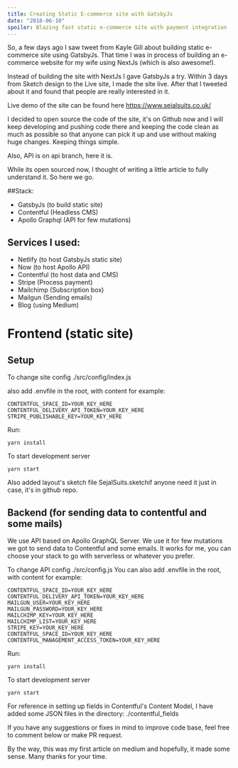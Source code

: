 ```yaml
---
title: Creating Static E-commerce site with GatsbyJs
date: "2018-06-10"
spoiler: Blazing fast static e-commerce site with payment integration
---
```


So, a few days ago I saw tweet from Kayle Gill about building static e-commerce site using GatsbyJs. That time I was in process of building an e-commerce website for my wife using NextJs (which is also awesome!).

Instead of building the site with NextJs I gave GatsbyJs a try. Within 3 days from Sketch design to the Live site, I made the site live. After that I tweeted about it and found that people are really interested in it.

Live demo of the site can be found here https://www.sejalsuits.co.uk/

I decided to open source the code of the site, it's on Github now and I will keep developing and pushing code there and keeping the code clean as much as possible so that anyone can pick it up and use without making huge changes. Keeping things simple.

Also, API is on api branch, here it is.

While its open sourced now, I thought of writing a little article to fully understand it. So here we go.

##Stack:
- GatsbyJs (to build static site)
- Contentful (Headless CMS)
- Apollo Graphql (API for few mutations)

## Services I used:
- Netlify (to host GatsbyJs static site)
- Now (to host Apollo API)
- Contentful (to host data and CMS)
- Stripe (Process payment)
- Mailchimp (Subscription box)
- Mailgun (Sending emails)
- Blog (using Medium)

# Frontend (static site)

## Setup

To change site config ./src/config/index.js

also add .envfile in the root, with content for example:

```
CONTENTFUL_SPACE_ID=YOUR_KEY_HERE
CONTENTFUL_DELIVERY_API_TOKEN=YOUR_KEY_HERE
STRIPE_PUBLISHABLE_KEY=YOUR_KEY_HERE
```

Run:
```
yarn install
```

To start development server
```
yarn start
```

Also added layout's sketch file SejalSuits.sketchif anyone need it just in case, it's in github repo.

## Backend (for sending data to contentful and some mails)

We use API based on Apollo GraphQL Server. We use it for few mutations we got to send data to Contentful and some emails. It works for me, you can choose your stack to go with serverless or whatever you prefer.

To change API config ./src/config.js
You can also add .envfile in the root, with content for example:

```
CONTENTFUL_SPACE_ID=YOUR_KEY_HERE
CONTENTFUL_DELIVERY_API_TOKEN=YOUR_KEY_HERE
MAILGUN_USER=YOUR_KEY_HERE
MAILGUN_PASSWORD=YOUR_KEY_HERE
MAILCHIMP_KEY=YOUR_KEY_HERE
MAILCHIMP_LIST=YOUR_KEY_HERE
STRIPE_KEY=YOUR_KEY_HERE
CONTENTFUL_SPACE_ID=YOUR_KEY_HERE
CONTENTFUL_MANAGEMENT_ACCESS_TOKEN=YOUR_KEY_HERE
```

Run:
```
yarn install
```

To start development server
```
yarn start
```

For reference in setting up fields in Contentful's Content Model, I have added some JSON files in the directory: ./contentful_fields

If you have any suggestions or fixes in mind to improve code base, feel free to comment below or make PR request.

By the way, this was my first article on medium and hopefully, it made some sense. Many thanks for your time.
